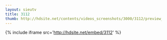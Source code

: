 ```yaml
---
layout: sieutv
title: 3112
thumb: http://hdsite.net/contents/videos_screenshots/3000/3112/preview_360p.mp4.jpg
---
```

{% include iframe src='http://hdsite.net/embed/3112' %}
 
